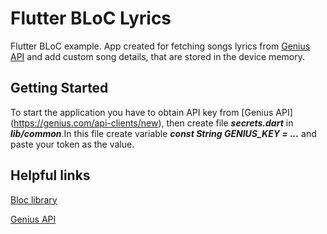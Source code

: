 # Flutter BLoC Lyrics

Flutter BLoC example. App created for fetching songs lyrics from [Genius API](https://docs.genius.com/) and add custom song details, that are stored in the device memory.

## Getting Started

To start the application you have to obtain API key from [Genius API] (https://genius.com/api-clients/new), then create file ***secrets.dart*** in ***lib/common***.In this file create variable ***const String GENIUS_KEY = ...*** and paste your token as the value.

## Helpful links

[Bloc library](https://felangel.github.io/bloc/#/)

[Genius API](https://docs.genius.com/)
